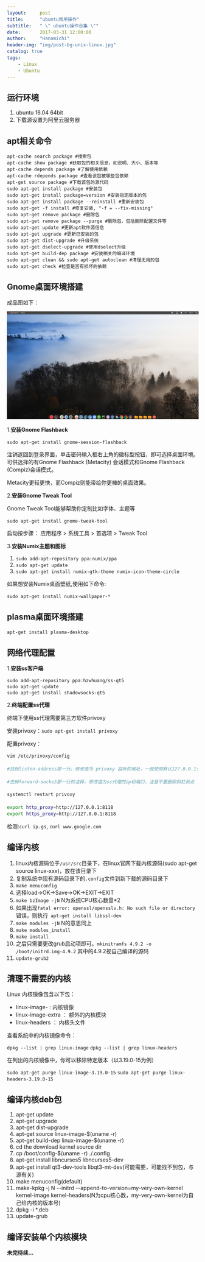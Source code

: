 ```yaml
---
layout:     post
title:      "ubuntu常用操作"
subtitle:   " \" ubuntu操作合集 \""
date:       2017-03-31 12:00:00
author:     "Hanamichi"
header-img: "img/post-bg-unix-linux.jpg"
catalog: true
tags:
    - Linux
    - Ubuntu
---
```



## 运行环境
1. ubuntu 16.04 64bit
2. 下载源设置为阿里云服务器

## apt相关命令

```
apt-cache search package #搜索包  
apt-cache show package #获取包的相关信息，如说明、大小、版本等  
apt-cache depends package #了解使用依赖  
apt-cache rdepends package #查看该包被哪些包依赖  
apt-get source package #下载该包的源代码  
sudo apt-get install package #安装包  
sudo apt-get install package=version #安装指定版本的包  
sudo apt-get install package --reinstall #重新安装包  
sudo apt-get -f install #修复安装, "-f = --fix-missing"  
sudo apt-get remove package #删除包  
sudo apt-get remove package --purge #删除包，包括删除配置文件等  
sudo apt-get update #更新apt软件源信息  
sudo apt-get upgrade #更新已安装的包  
sudo apt-get dist-upgrade #升级系统  
sudo apt-get dselect-upgrade #使用dselect升级  
sudo apt-get build-dep package #安装相关的编译环境  
sudo apt-get clean && sudo apt-get autoclean #清理无用的包  
sudo apt-get check #检查是否有损坏的依赖 
```

## Gnome桌面环境搭建

成品图如下：

![ubuntu_gnome_desktop](/img/in-post/ubuntu_gnome_desktop.png)

1.**安装Gnome Flashback**

`sudo apt-get install gnome-session-flashback`

注销返回到登录界面，单击密码输入框右上角的徽标型按钮，即可选择桌面环境。可供选择的有Gnome Flashback (Metacity) 会话模式和Gnome Flashback (Compiz)会话模式。

Metacity更轻更快，而Compiz则能带给你更棒的桌面效果。

2.**安装Gnome Tweak Tool**

Gnome Tweak Tool能够帮助你定制比如字体、主题等

`sudo apt-get install gnome-tweak-tool`

启动按步骤： 应用程序 > 系统工具 > 首选项 > Tweak Tool

3.**安装Numix主题和图标**

1. `sudo add-apt-repository ppa:numix/ppa`
2. `sudo apt-get update`
3. `sudo apt-get install numix-gtk-theme numix-icon-theme-circle`

如果想安装Numix桌面壁纸,使用如下命令:

`sudo apt-get install numix-wallpaper-*`

## plasma桌面环境搭建

`apt-get install plasma-desktop`

## 网络代理配置

1.**安装ss客户端**

```shell
sudo add-apt-repository ppa:hzwhuang/ss-qt5
sudo apt-get update
sudo apt-get install shadowsocks-qt5
```

2.**终端配置ss代理**

终端下使用ss代理需要第三方软件privoxy

安装privoxy：`sudo apt-get install privoxy`

配置privoxy：

```bash
vim /etc/privoxy/config

#找到listen-address那一行，修改值为 privoxy 监听的地址，一般使用默认127.0.0.1:8118

#去掉forward-socks5那一行的注释，修改值为ss代理的ip和端口，注意不要删除斜杠和点

systemctl restart privoxy

export http_proxy=http://127.0.0.1:8118
export https_proxy=http://127.0.0.1:8118
```

检测:`curl ip.gs`, `curl www.google.com`

## 编译内核

1. linux内核源码位于`/usr/src`目录下，在linux官网下载内核源码(sudo apt-get source linux-xxx)，放在该目录下
2. 复制系统中现有源码目录下的`.config`文件到新下载的源码目录下
3. `make menuconfig`
4. 选择load→OK→Save→OK→EXIT→EXIT
5. `make bzImage -jN` N为系统CPU核心数量\*2
6. 如果出现`fatal error: openssl/opensslv.h: No such file or directory`错误，则执行` apt-get install libssl-dev`
7. `make modules -jN` N的意思同上
8. `make modules_install`
9. `make install`
10. 之后只需要更改grub启动项即可。`mkinitramfs 4.9.2 -o /boot/initrd.img-4.9.2` 其中的4.9.2视自己编译的源码
11. `update-grub2`



## 清理不需要的内核

Linux 内核镜像包含以下包：
* linux-image- : 内核镜像
* linux-image-extra ： 额外的内核模块
* linux-headers ： 内核头文件

查看系统中的内核镜像命令：

`dpkg --list | grep linux-image`
`dpkg --list | grep linux-headers`

在列出的内核镜像中，你可以移除特定版本（以3.19.0-15为例）

`sudo apt-get purge linux-image-3.19.0-15`
`sudo apt-get purge linux-headers-3.19.0-15`

## 编译内核deb包

1. apt-get update
2. apt-get upgrade
3. apt-get dist-upgrade
4. apt-get source linux-image-$(uname -r)
5. apt-get build-dep linux-image-$(uname -r)
6. cd the download kernel source dir
7. cp /boot/config-$(uname -r) ./.config
8. apt-get install libncurses5 libncurses5-dev
9. apt-get install qt3-dev-tools libqt3-mt-dev(可能需要，可能找不到包，与源有关)
10. make menuconfig(default)
11. make-kpkg -j N --initrd --append-to-version=my-very-own-kernel kernel-image kernel-headers(N为cpu核心数，my-very-own-kernel为自己给内核的版本号)
12. dpkg -i *.deb
13. update-grub

## 编译安装单个内核模块



**未完待续...**